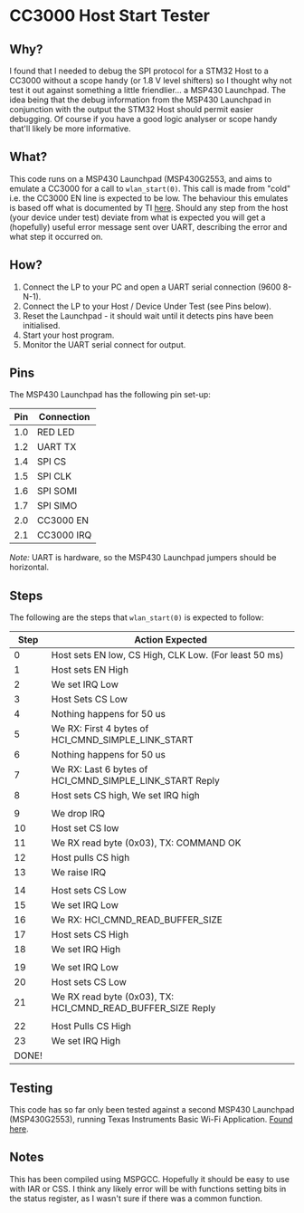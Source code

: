 # CC3000 Host Start Tester


## Why?
I found that I needed to debug the SPI protocol for a STM32 Host to a CC3000 
without a scope handy (or 1.8 V level shifters) so I thought why not test it
out against something a little friendlier... a MSP430 Launchpad. The idea being 
that the debug information from the MSP430 Launchpad in conjunction with the 
output the STM32 Host should permit easier debugging. Of course if you have a 
good logic analyser or scope handy that'll likely be more informative.


## What?
This code runs on a MSP430 Launchpad (MSP430G2553, and aims to emulate a CC3000
for a call to `wlan_start(0)`. This call is made from "cold" i.e. the 
CC3000 EN line is expected to be low. The behaviour this emulates is based off
what is documented by TI
[here](http://processors.wiki.ti.com/index.php/CC3000_Serial_Port_Interface_(SPI)#CC3000_Init_Operation).
Should any step from the host (your device under test) deviate from what is 
expected you will get a (hopefully) useful error message sent over UART, 
describing the error and what step it occurred on. 


## How?
1. Connect the LP to your PC and open a UART serial connection (9600 8-N-1).
2. Connect the LP to your Host / Device Under Test (see Pins below).
2. Reset the Launchpad - it should wait until it detects pins have been initialised.
3. Start your host program.
4. Monitor the UART serial connect for output.


## Pins
The MSP430 Launchpad has the following pin set-up:

| Pin      | Connection |
|----------|------------|
| 1.0      | RED LED    |
| 1.2      | UART TX    |
| 1.4      | SPI CS     |
| 1.5      | SPI CLK    |
| 1.6      | SPI SOMI   |
| 1.7      | SPI SIMO   |
| 2.0      | CC3000 EN  |
| 2.1      | CC3000 IRQ |

*Note:* UART is hardware, so the MSP430 Launchpad jumpers should be horizontal.


## Steps
The following are the steps that `wlan_start(0)` is expected to follow:

| Step          | Action Expected                                             |
|---------------|-------------------------------------------------------------|
|      0        | Host sets EN low, CS High, CLK Low. (For least 50 ms)       |
|      1        | Host sets EN High                                           |
|      2        | We set IRQ Low                                              |
|      3        | Host Sets CS Low                                            |
|      4        | Nothing happens for 50 us                                   |
|      5        | We RX: First 4 bytes of HCI_CMND_SIMPLE_LINK_START          |
|      6        | Nothing happens for 50 us                                   |
|      7        | We RX: Last 6 bytes of HCI_CMND_SIMPLE_LINK_START Reply     |
|      8        | Host sets CS high, We set IRQ high                          |
|               |                                                             |
|      9        | We drop IRQ                                                 |
|      10       | Host set CS low                                             |
|      11       | We RX read byte (0x03), TX: COMMAND OK                      |
|      12       | Host pulls CS high                                          |
|      13       | We raise IRQ                                                |
|               |                                                             |
|      14       | Host sets CS Low                                            |
|      15       | We set IRQ Low                                              |
|      16       | We RX: HCI_CMND_READ_BUFFER_SIZE                            |
|      17       | Host sets CS High                                           |
|      18       | We set IRQ High                                             |
|               |                                                             |
|      19       | We set IRQ Low                                              |
|      20       | Host sets CS Low                                            |
|      21       | We RX read byte (0x03), TX: HCI_CMND_READ_BUFFER_SIZE Reply |
|               |                                                             |
|      22       | Host Pulls CS High                                          |
|      23       | We set IRQ High                                             |
|      DONE!    |                                                             |


## Testing
This code has so far only been tested against a second MSP430 Launchpad 
(MSP430G2553), running Texas Instruments Basic Wi-Fi Application. 
[Found here](http://processors.wiki.ti.com/index.php/CC3000_Wi-Fi_Downloads#Basic_Wifi_Application_and_Sample_Demos).


## Notes
This has been compiled using MSPGCC. Hopefully it should be easy to use with 
IAR or CSS. I think any likely error will be with functions setting bits in
the status register, as I wasn't sure if there was a common function.

